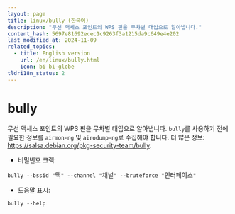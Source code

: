 ```yaml
---
layout: page
title: linux/bully (한국어)
description: "무선 액세스 포인트의 WPS 핀을 무차별 대입으로 알아냅니다."
content_hash: 5697e81692ecec1c9263f3a1215da9c649e4e202
last_modified_at: 2024-11-09
related_topics:
  - title: English version
    url: /en/linux/bully.html
    icon: bi bi-globe
tldri18n_status: 2
---
```

# bully

무선 액세스 포인트의 WPS 핀을 무차별 대입으로 알아냅니다.
`bully`를 사용하기 전에 필요한 정보를 `airmon-ng` 및 `airodump-ng`로 수집해야 합니다.
더 많은 정보: <https://salsa.debian.org/pkg-security-team/bully>.

- 비밀번호 크랙:

`bully --bssid "`<span class="tldr-var badge badge-pill bg-dark-lm bg-white-dm text-white-lm text-dark-dm font-weight-bold">맥</span>`" --channel "`<span class="tldr-var badge badge-pill bg-dark-lm bg-white-dm text-white-lm text-dark-dm font-weight-bold">채널</span>`" --bruteforce "`<span class="tldr-var badge badge-pill bg-dark-lm bg-white-dm text-white-lm text-dark-dm font-weight-bold">인터페이스</span>`"`

- 도움말 표시:

`bully --help`
